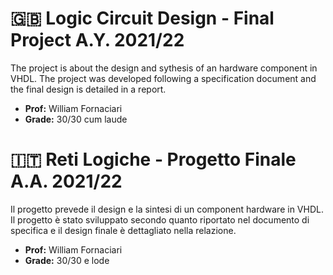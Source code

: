 # 🇬🇧 Logic Circuit Design - Final Project A.Y. 2021/22
The project is about the design and sythesis of an hardware component in VHDL. The project was developed following a specification document and the final design is detailed in a report.

* <b>Prof:</b> William Fornaciari
* <b>Grade:</b> 30/30 cum laude

# 🇮🇹 Reti Logiche - Progetto Finale A.A. 2021/22
Il progetto prevede il design e la sintesi di un component hardware in VHDL. Il progetto è stato sviluppato secondo quanto riportato nel documento di specifica e il design finale è dettagliato nella relazione.

* <b>Prof:</b> William Fornaciari
* <b>Grade:</b> 30/30 e lode

